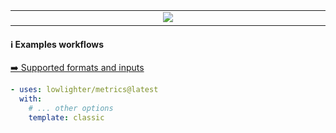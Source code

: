 <table>
  <td align="center">
    <img src="https://github.com/str4ky/str4ky/blob/master/metrics.classic.svg">
    <img width="900" height="1" alt="">
  </td>
</table>

#### ℹ️ Examples workflows

[➡️ Supported formats and inputs](metadata.yml)

```yaml
- uses: lowlighter/metrics@latest
  with:
    # ... other options
    template: classic
```

